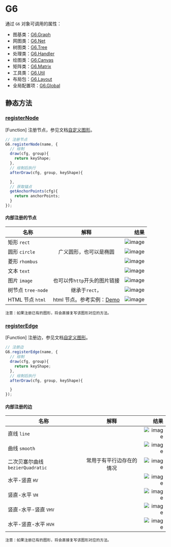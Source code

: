 <!--
 index: 0
 title: G6
 resource:
   jsFiles:
     - ${url.g6}
-->

# G6

通过 `G6` 对象可调用的属性：

* 图基类：[G6.Graph](./graph.html)
* 网图类：[G6.Net](./net.html)
* 树图类：[G6.Tree](./tree.html)
* 处理类：[G6.Handler](./handler.html)
* 绘图类：[G6.Canvas](./canvas.html)
* 矩阵类：[G6.Matrix](./matrix3.html)
* 工具类：[G6.Util](./util.html)
* 布局包：[G6.Layout](./layouts.html)
* 全局配置项：[G6.Global](./global.html)

## 静态方法

### [registerNode](#_registerNode)

[Function] 注册节点，参见文档[自定义图形](../tutorial/custom-shape.html)。

```js
// 注册节点
G6.registerNode(name, {
  // 绘制
  draw(cfg, group){
    return keyShape;
  },
  // 绘制后执行
  afterDraw(cfg, group, keyShape){

  },
  // 获取锚点
  getAnchorPoints(cfg){
    return anchorPoints;
  }
});
```

#### 内部注册的节点

| 名称        | 解释           | 结果  |
| ------------- |:-------------:| -----:|
| 矩形 `rect`      |  | ![image](https://zos.alipayobjects.com/rmsportal/eBLoJXBCkDeHqcVEkRTT.png) |
| 圆形 `circle`      | 广义圆形，也可以是椭圆  |   ![image](https://zos.alipayobjects.com/rmsportal/orERcIfvAqIpmlbJpdrp.png) |
| 菱形 `rhombus` |  |    ![image](https://zos.alipayobjects.com/rmsportal/xfVcMIioqzMCtNqDSnKy.png) |
| 文本 `text` |  |    ![image](https://zos.alipayobjects.com/rmsportal/iUqRYTSlLKuwDYXVDveG.png) |
| 图片 `image` | 也可以传`http`开头的图片链接 |    ![image](https://zos.alipayobjects.com/rmsportal/RkCSIGsYUXlMIBsIuiKM.png) |
| 树节点 `tree-node` | 继承于`rect`， |    ![image](https://zos.alipayobjects.com/rmsportal/NuPQuritLREvKVzPlAsM.png) |
| HTML 节点 `html`      | html 节点。参考实例：[Demo](../demo/other/htmlnode.html) | ![image](https://gw.alipayobjects.com/zos/rmsportal/SuJoNCCrlhudIOzNvWVA.png) |

`注意：如果注册已有的图形，将会直接复写该图形对应的方法。`

### [registerEdge](#_registerEdge)

[Function] 注册边，参见文档[自定义图形](../tutorial/custom-shape.html)。

```js
// 注册边
G6.registerEdge(name, {
  // 绘制
  draw(cfg, group){
    return keyShape;
  },
  // 绘制后执行
  afterDraw(cfg, group, keyShape){

  }
});
```

#### 内部注册的边

| 名称        | 解释           | 结果  |
| ------------- |:-------------:| -----:|
| 直线 `line`      |  | ![image](https://zos.alipayobjects.com/rmsportal/ulCbytdOjNZgjxJyAHKW.png) |
| 曲线 `smooth`      |  | ![image](https://zos.alipayobjects.com/rmsportal/WVkwgCTBtPKdeDeVxpqH.png) |
| 二次贝塞尔曲线 `bezierQuadratic`      | 常用于有平行边存在的情况 | ![image](https://zos.alipayobjects.com/rmsportal/YSmiJUpmuXwmlBfvbRsk.png) |
| 水平-竖直 `HV`      |  | ![image](https://zos.alipayobjects.com/rmsportal/KqzyOUZksDtDyrgjrWNU.png) |
| 竖直-水平 `VH`      |  | ![image](https://zos.alipayobjects.com/rmsportal/ydtZnqoLOqJUXfYEMJXl.png) |
| 竖直-水平-竖直 `VHV`      |  | ![image](https://zos.alipayobjects.com/rmsportal/TeSwiNLcUCrCJFXnZkft.png) |
| 水平-竖直-水平 `HVH`      |  | ![image](https://zos.alipayobjects.com/rmsportal/aKZDselfbEHlFPOgKsYW.png) |

`注意：如果注册已有的图形，将会直接复写该图形对应的方法。`
